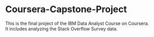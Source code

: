 # Coursera-Capstone-Project
This is the final project of the IBM Data Analyst Course on Coursera.
<br>
It includes analyzing the Stack Overflow Survey data.
